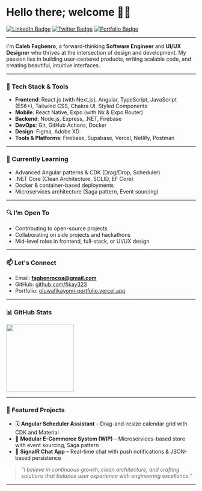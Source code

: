 # Hello there; welcome 👋🏾

[![LinkedIn Badge](https://img.shields.io/badge/-fikay323-blue?style=for-the-badge&logo=linkedin&logoColor=white&link=https://www.linkedin.com/in/oluwafikayomi-fagbenro-67b717219)](https://www.linkedin.com/in/oluwafikayomi-fagbenro-67b717219)
[![Twitter Badge](https://img.shields.io/badge/-@fikay323-1ca0f1?style=for-the-badge&logo=twitter&logoColor=white&link=https://twitter.com/oluwafikay38707)](https://twitter.com/oluwafikay38707)
[![Portfolio Badge](https://img.shields.io/badge/-Portfolio-black?style=for-the-badge&logo=vercel&logoColor=white&link=https://oluwafikayomi-portfolio.vercel.app/)](https://oluwafikayomi-portfolio.vercel.app/)

---

I'm **Caleb Fagbenro**, a forward-thinking **Software Engineer** and **UI/UX Designer** who thrives at the intersection of design and development. My passion lies in building user-centered products, writing scalable code, and creating beautiful, intuitive interfaces.

---

### 🚀 Tech Stack & Tools

- **Frontend**: React.js (with Next.js), Angular, TypeScript, JavaScript (ES6+), Tailwind CSS, Chakra UI, Styled Components  
- **Mobile**: React Native, Expo (with Nx & Expo Router)  
- **Backend**: Node.js, Express, .NET, Firebase  
- **DevOps**: Git, GitHub Actions, Docker 
- **Design**: Figma, Adobe XD  
- **Tools & Platforms**: Firebase, Supabase, Vercel, Netlify, Postman  

---

### 🧠 Currently Learning
- Advanced Angular patterns & CDK (Drag/Drop, Scheduler)
- .NET Core (Clean Architecture, SOLID, EF Core)
- Docker & container-based deployments
- Microservices architecture (Saga pattern, Event sourcing)

---

### 🔍 I’m Open To
- Contributing to open-source projects
- Collaborating on side projects and hackathons
- Mid-level roles in frontend, full-stack, or UI/UX design

---

### 📫 Let's Connect
- Email: **fagbenrocoa@gmail.com**
- GitHub: [github.com/fikay323](https://github.com/fikay323)
- Portfolio: [oluwafikayomi-portfolio.vercel.app](https://oluwafikayomi-portfolio.vercel.app/)

---

### 📊 GitHub Stats

<p>
  <img height="180em" src="https://github-readme-stats.vercel.app/api/top-langs/?username=fikay323&layout=compact&hide_border=true&theme=radical" />
</p>

---

### 🧩 Featured Projects

- 🗓️ **Angular Scheduler Assistant** – Drag-and-resize calendar grid with CDK and Material  
- 🛒 **Modular E-Commerce System (WIP)** – Microservices-based store with event sourcing, Saga pattern  
- 💬 **SignalR Chat App** – Real-time chat with push notifications & JSON-based persistence

> _“I believe in continuous growth, clean architecture, and crafting solutions that balance user experience with engineering excellence.”_

---

